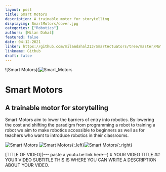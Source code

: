 ```yaml
---
layout: post
title: Smart Motors
description: A trainable motor for storytelling
displayimg: SmartMotors/cover.jpg
categories: ["Robotics"]
authors: [Milan Dahal]
featured: false
date: 04-12-2021
linker: https://github.com/milandahal213/SmartActuators/tree/master/Motor%20-%20Light
linkname: Github
draft: false
---
```


<div class="image_text_overlay" markdown="1">

![Smart Motors](![Smart_Motors](SmartMotors/cover.jpg)
# Smart Motors
## A trainable motor for storytelling
Smart Motors aim to lower the barriers of entry into robotics. By lowering the cost and shifting the paradigm from programming a robot to training a robot we aim to make robotics accessible to beginners as well as for teachers who want to introduce robotics in their classrooms. 
</div>

<!--document creates a grid of documentss--------------------->
<div class="free_write" markdown="1">
<!-- this is a free write section. Use Markdown language -->

![Smart Motors](SmartMotors/image.jpg) <!-- This is how you can insert an image-->
![Smart Motors](SmartMotors/image.jpg){:.left}![Smart Motors](SmartMotors/image.jpg){:.right} <!-- This is how you can insert two images side by side-->
<!--try using {.half} to make the image appear smaller-->
</div>

<div class="video_text_overlay" markdown="1">
[TITLE OF VIDEO](--- paste a youtu.be link here--)
# YOUR VIDEO TITLE
## YOUR VIDEO SUBTITLE
THIS IS WHERE YOU CAN WRITE A DESCRIPTION ABOUT YOUR VIDEO.
</div>
